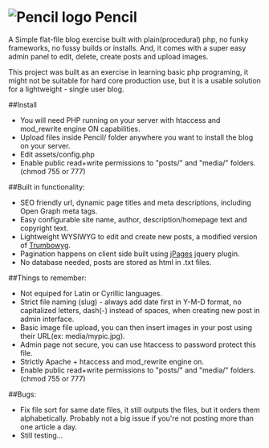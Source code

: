 ![Pencil logo](https://github.com/syndicatefx/Pencil/blob/master/assets/logo.png?raw=true) Pencil
======

A Simple flat-file blog exercise built with plain(procedural) php, no funky frameworks, no fussy builds or installs. And, it comes with a super easy admin panel to edit, delete, create posts and upload images.

This project was built as an exercise in learning basic php programing, it might not be suitable for hard core production use, but it is a usable solution for a lightweight - single user blog.

##Install

- You will need PHP running on your server with htaccess and mod_rewrite engine ON capabilities.
- Upload files inside Pencil/ folder anywhere you want to install the blog on your server.
- Edit assets/config.php
- Enable public read+write permissions to "posts/" and "media/"  folders. (chmod 755 or 777)

##Built in functionality:

- SEO friendly url, dynamic page titles and meta descriptions, including Open Graph meta tags.
- Easy configurable site name, author, description/homepage text and copyright text.
- Lightweight WYSIWYG to edit and create new posts, a modified version of [Trumbowyg](http://alex-d.github.com/Trumbowyg).
- Pagination happens on client side built using [jPages](http://luis-almeida.github.com/jPages) jquery plugin.
- No database needed, posts are stored as html in .txt files.

##Things to remember:

- Not equiped for Latin or Cyrillic languages.
- Strict file naming (slug) - always add date first in Y-M-D format, no capitalized letters, dash(-) instead of spaces, when creating new post in admin interface.
- Basic image file upload, you can then insert images in your post using their URL(ex: media/mypic.jpg).
- Admin page not secure, you can use htaccess to password protect this file.
- Strictly Apache + htaccess and mod_rewrite engine on.
- Enable public read+write permissions to "posts/" and "media/"  folders. (chmod 755 or 777)

##Bugs:

- Fix file sort for same date files, it still outputs the files, but it orders them alphabetically. Probably not a big issue if you're not posting more than one article a day.
- Still testing...

